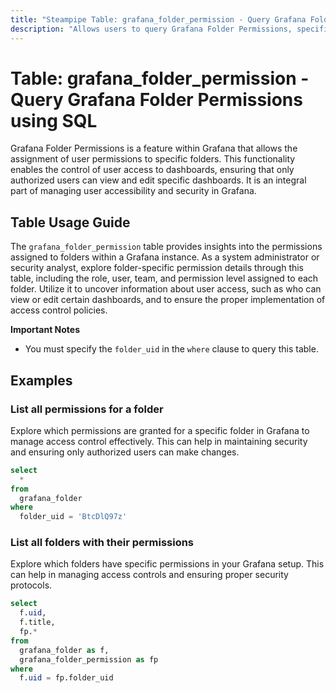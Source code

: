 ```yaml
---
title: "Steampipe Table: grafana_folder_permission - Query Grafana Folder Permissions using SQL"
description: "Allows users to query Grafana Folder Permissions, specifically to retrieve information on the permissions assigned to folders within a Grafana instance."
---
```


# Table: grafana_folder_permission - Query Grafana Folder Permissions using SQL

Grafana Folder Permissions is a feature within Grafana that allows the assignment of user permissions to specific folders. This functionality enables the control of user access to dashboards, ensuring that only authorized users can view and edit specific dashboards. It is an integral part of managing user accessibility and security in Grafana.

## Table Usage Guide

The `grafana_folder_permission` table provides insights into the permissions assigned to folders within a Grafana instance. As a system administrator or security analyst, explore folder-specific permission details through this table, including the role, user, team, and permission level assigned to each folder. Utilize it to uncover information about user access, such as who can view or edit certain dashboards, and to ensure the proper implementation of access control policies.

**Important Notes**
- You must specify the `folder_uid` in the `where` clause to query this table.

## Examples

### List all permissions for a folder
Explore which permissions are granted for a specific folder in Grafana to manage access control effectively. This can help in maintaining security and ensuring only authorized users can make changes.

```sql
select
  *
from
  grafana_folder
where
  folder_uid = 'BtcDlQ97z'
```

### List all folders with their permissions
Explore which folders have specific permissions in your Grafana setup. This can help in managing access controls and ensuring proper security protocols.

```sql
select
  f.uid,
  f.title,
  fp.*
from
  grafana_folder as f,
  grafana_folder_permission as fp
where
  f.uid = fp.folder_uid
```